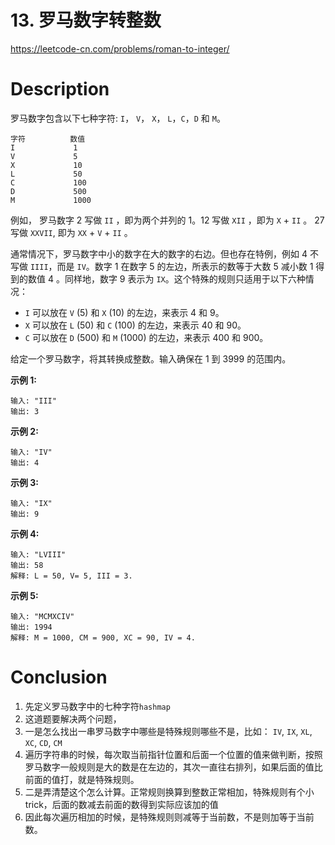 # 13. 罗马数字转整数

https://leetcode-cn.com/problems/roman-to-integer/

# Description

罗马数字包含以下七种字符: `I`， `V`， `X`， `L`，`C`，`D` 和 `M`。

```
字符          数值
I             1
V             5
X             10
L             50
C             100
D             500
M             1000
```

例如， 罗马数字 2 写做 `II` ，即为两个并列的 1。12 写做 `XII` ，即为 `X` + `II` 。 27 写做 `XXVII`, 即为 `XX` + `V` + `II` 。

通常情况下，罗马数字中小的数字在大的数字的右边。但也存在特例，例如 4 不写做 `IIII`，而是 `IV`。数字 1 在数字 5 的左边，所表示的数等于大数 5 减小数 1 得到的数值 4 。同样地，数字 9 表示为 `IX`。这个特殊的规则只适用于以下六种情况：

- `I` 可以放在 `V` (5) 和 `X` (10) 的左边，来表示 4 和 9。
- `X` 可以放在 `L` (50) 和 `C` (100) 的左边，来表示 40 和 90。 
- `C` 可以放在 `D` (500) 和 `M` (1000) 的左边，来表示 400 和 900。

给定一个罗马数字，将其转换成整数。输入确保在 1 到 3999 的范围内。

**示例 1:**

```
输入: "III"
输出: 3
```

**示例 2:**

```
输入: "IV"
输出: 4
```

**示例 3:**

```
输入: "IX"
输出: 9
```

**示例 4:**

```
输入: "LVIII"
输出: 58
解释: L = 50, V= 5, III = 3.
```

**示例 5:**

```
输入: "MCMXCIV"
输出: 1994
解释: M = 1000, CM = 900, XC = 90, IV = 4.
```



# Conclusion

1. 先定义罗马数字中的七种字符`hashmap`
2. 这道题要解决两个问题，
3. 一是怎么找出一串罗马数字中哪些是特殊规则哪些不是，比如： `IV`, `IX`, `XL`, `XC`, `CD`, `CM`
4. 遍历字符串的时候，每次取当前指针位置和后面一个位置的值来做判断，按照罗马数字一般规则是大的数是在左边的，其次一直往右排列，如果后面的值比前面的值打，就是特殊规则。
5. 二是弄清楚这个怎么计算。正常规则换算到整数正常相加，特殊规则有个小trick，后面的数减去前面的数得到实际应该加的值
6. 因此每次遍历相加的时候，是特殊规则则减等于当前数，不是则加等于当前数。

